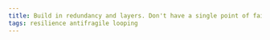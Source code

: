 ```yaml
---
title: Build in redundancy and layers. Don't have a single point of failure.
tags: resilience antifragile looping
---
```

